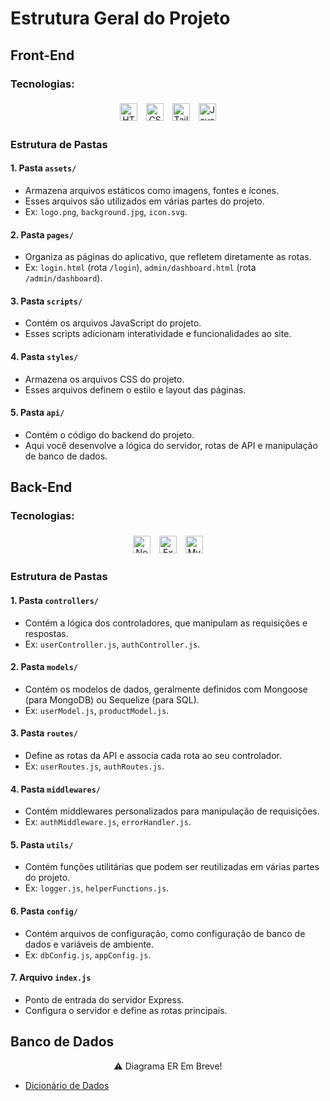 # Estrutura Geral do Projeto

## Front-End

### Tecnologias:

<div style="text-align: center;">
  <img alt="HTML" height=28 src="https://img.shields.io/badge/HTML5-E34F26?style=for-the-badge&logo=html5&logoColor=white" style="margin: 5px;">
  <img alt="CSS" height=28 src="https://img.shields.io/badge/CSS3-1572B6?style=for-the-badge&logo=css3&logoColor=white" style="margin: 5px;">
  <img alt="Tailwind" height=28 src="https://img.shields.io/badge/Tailwind_CSS-38B2AC?style=for-the-badge&logo=tailwind-css&logoColor=white" style="margin: 5px;">
  <img alt="JavaScript" height=28 src="https://img.shields.io/badge/JavaScript-F7DF1E?style=for-the-badge&logo=javascript&logoColor=black" style="margin: 5px;">
</div>

### Estrutura de Pastas

#### 1. **Pasta `assets/`**
- Armazena arquivos estáticos como imagens, fontes e ícones.
- Esses arquivos são utilizados em várias partes do projeto.
- Ex: `logo.png`, `background.jpg`, `icon.svg`.

#### 2. **Pasta `pages/`**
- Organiza as páginas do aplicativo, que refletem diretamente as rotas.
- Ex: `login.html` (rota `/login`), `admin/dashboard.html` (rota `/admin/dashboard`).

#### 3. **Pasta `scripts/`**
- Contém os arquivos JavaScript do projeto.
- Esses scripts adicionam interatividade e funcionalidades ao site.

#### 4. **Pasta `styles/`**
- Armazena os arquivos CSS do projeto.
- Esses arquivos definem o estilo e layout das páginas.

#### 5. **Pasta `api/`**
- Contém o código do backend do projeto.
- Aqui você desenvolve a lógica do servidor, rotas de API e manipulação de banco de dados.

## Back-End

### Tecnologias:

<div style="text-align: center;">
  <img alt="Node.js" height=28 src="https://img.shields.io/badge/Node.js-339933?style=for-the-badge&logo=nodedotjs&logoColor=white" style="margin: 5px;">
  <img alt="Express" height=28 src="https://img.shields.io/badge/Express.js-000000?style=for-the-badge&logo=express&logoColor=white" style="margin: 5px;">
  <img alt="MySQL" height=28 src="https://img.shields.io/badge/MySQL-4479A1?style=for-the-badge&logo=mysql&logoColor=white" style="margin: 5px;">
</div>

### Estrutura de Pastas

#### 1. **Pasta `controllers/`**
- Contém a lógica dos controladores, que manipulam as requisições e respostas.
- Ex: `userController.js`, `authController.js`.

#### 2. **Pasta `models/`**
- Contém os modelos de dados, geralmente definidos com Mongoose (para MongoDB) ou Sequelize (para SQL).
- Ex: `userModel.js`, `productModel.js`.

#### 3. **Pasta `routes/`**
- Define as rotas da API e associa cada rota ao seu controlador.
- Ex: `userRoutes.js`, `authRoutes.js`.

#### 4. **Pasta `middlewares/`**
- Contém middlewares personalizados para manipulação de requisições.
- Ex: `authMiddleware.js`, `errorHandler.js`.

#### 5. **Pasta `utils/`**
- Contém funções utilitárias que podem ser reutilizadas em várias partes do projeto.
- Ex: `logger.js`, `helperFunctions.js`.

#### 6. **Pasta `config/`**
- Contém arquivos de configuração, como configuração de banco de dados e variáveis de ambiente.
- Ex: `dbConfig.js`, `appConfig.js`.

#### 7. **Arquivo `index.js`**
- Ponto de entrada do servidor Express.
- Configura o servidor e define as rotas principais.

## Banco de Dados

<div style="text-align: center;">⚠️ Diagrama ER Em Breve!</div>

- [Dicionário de Dados](.github/docs/dicionarioBD.md)